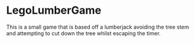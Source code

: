 # LegoLumberGame

This is a small game that is based off a lumberjack avoiding the tree stem and attempting to cut down the tree whilst escaping the timer.
